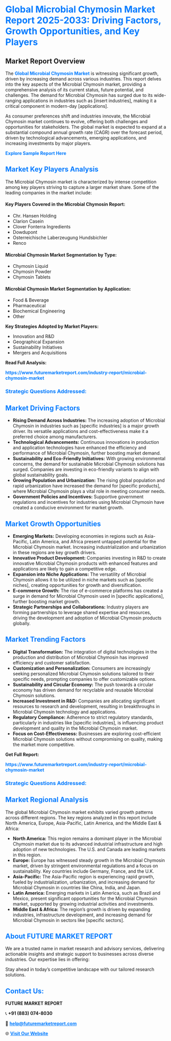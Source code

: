 <h1 style="color: #007BFF;">Global Microbial Chymosin Market Report 2025-2033: Driving Factors, Growth Opportunities, and Key Players</h1>

<section id="overview">
<h2>Market Report Overview</h2>
<p>The <a href="https://www.futuremarketreport.com/industry-report/microbial-chymosin-market" style="color: #007BFF; text-decoration: none;"><strong>Global Microbial Chymosin Market</strong></a> is witnessing significant growth, driven by increasing demand across various industries. This report delves into the key aspects of the Microbial Chymosin market, providing a comprehensive analysis of its current status, future potential, and challenges. The demand for Microbial Chymosin has surged due to its wide-ranging applications in industries such as [insert industries], making it a critical component in modern-day [applications].</p>
<p>As consumer preferences shift and industries innovate, the Microbial Chymosin market continues to evolve, offering both challenges and opportunities for stakeholders. The global market is expected to expand at a substantial compound annual growth rate (CAGR) over the forecast period, driven by technological advancements, emerging applications, and increasing investments by major players.</p>
</section>

<section id="overview">
<p><a href="https://www.futuremarketreport.com/request-sample/reportId=31033" style="color: #007BFF; text-decoration: none;"><strong>Explore Sample Report Here</strong></a></p>
</section>

<section id="key-players">
<h2 style="color: #007BFF;">Market Key Players Analysis</h2>
<p>The Microbial Chymosin market is characterized by intense competition among key players striving to capture a larger market share. Some of the leading companies in the market include:</p>
<h4>Key Players Covered in the Microbial Chymosin Report:</h4>
<ul><li>Chr. Hansen Holding</li><li>Clarion Casein</li><li>Clover Fonterra Ingredients</li><li>Dowdupont</li><li>Osterreichische Laberzeugung Hundsbichler</li><li>Renco</li></ul>
<h4>Microbial Chymosin Market Segmentation by Type:</h4>
<ul><li>Chymosin Liquid</li><li>Chymosin Powder</li><li>Chymosin Tablets</li></ul>

<h4>Microbial Chymosin Market Segmentation by Application:</h4>
<ul><li>Food &amp; Beverage</li><li>Pharmaceutical</li><li>Biochemical Engineering</li><li>Other</li></ul>
<p><strong>Key Strategies Adopted by Market Players:</strong></p>
<ul>
<li>Innovation and R&D</li>
<li>Geographical Expansion</li>
<li>Sustainability Initiatives</li>
<li>Mergers and Acquisitions</li>
</ul>
</section>

<section>
<p><strong>Read Full Analysis: </strong></p><a href="https://www.futuremarketreport.com/industry-report/microbial-chymosin-market" style="color: #007BFF; text-decoration: none;"><strong>https://www.futuremarketreport.com/industry-report/microbial-chymosin-market</strong></a>
<h3 style="color: #007BFF;">Strategic Questions Addressed:</h3>
</section>

<section id="driving-factors">
<h2 style="color: #007BFF;">Market Driving Factors</h2>
<ul>
<li><strong>Rising Demand Across Industries:</strong> The increasing adoption of Microbial Chymosin in industries such as [specific industries] is a major growth driver. Its versatile applications and cost-effectiveness make it a preferred choice among manufacturers.</li>
<li><strong>Technological Advancements:</strong> Continuous innovations in production and application technologies have enhanced the efficiency and performance of Microbial Chymosin, further boosting market demand.</li>
<li><strong>Sustainability and Eco-Friendly Initiatives:</strong> With growing environmental concerns, the demand for sustainable Microbial Chymosin solutions has surged. Companies are investing in eco-friendly variants to align with global sustainability goals.</li>
<li><strong>Growing Population and Urbanization:</strong> The rising global population and rapid urbanization have increased the demand for [specific products], where Microbial Chymosin plays a vital role in meeting consumer needs.</li>
<li><strong>Government Policies and Incentives:</strong> Supportive government regulations and incentives for industries using Microbial Chymosin have created a conducive environment for market growth.</li>
</ul>
</section>

<section id="growth-opportunities">
<h2 style="color: #007BFF;">Market Growth Opportunities</h2>
<ul>
<li><strong>Emerging Markets:</strong> Developing economies in regions such as Asia-Pacific, Latin America, and Africa present untapped potential for the Microbial Chymosin market. Increasing industrialization and urbanization in these regions are key growth drivers.</li>
<li><strong>Innovative Product Development:</strong> Companies investing in R&D to create innovative Microbial Chymosin products with enhanced features and applications are likely to gain a competitive edge.</li>
<li><strong>Expansion into Niche Applications:</strong> The versatility of Microbial Chymosin allows it to be utilized in niche markets such as [specific niches], creating opportunities for growth and diversification.</li>
<li><strong>E-commerce Growth:</strong> The rise of e-commerce platforms has created a surge in demand for Microbial Chymosin used in [specific applications], further boosting market growth.</li>
<li><strong>Strategic Partnerships and Collaborations:</strong> Industry players are forming partnerships to leverage shared expertise and resources, driving the development and adoption of Microbial Chymosin products globally.</li>
</ul>
</section>

<section id="trending-factors">
<h2 style="color: #007BFF;">Market Trending Factors</h2>
<ul>
<li><strong>Digital Transformation:</strong> The integration of digital technologies in the production and distribution of Microbial Chymosin has improved efficiency and customer satisfaction.</li>
<li><strong>Customization and Personalization:</strong> Consumers are increasingly seeking personalized Microbial Chymosin solutions tailored to their specific needs, prompting companies to offer customizable options.</li>
<li><strong>Sustainability and Circular Economy:</strong> The push towards a circular economy has driven demand for recyclable and reusable Microbial Chymosin solutions.</li>
<li><strong>Increased Investment in R&D:</strong> Companies are allocating significant resources to research and development, resulting in breakthroughs in Microbial Chymosin technology and applications.</li>
<li><strong>Regulatory Compliance:</strong> Adherence to strict regulatory standards, particularly in industries like [specific industries], is influencing product development and quality in the Microbial Chymosin market.</li>
<li><strong>Focus on Cost-Effectiveness:</strong> Businesses are exploring cost-efficient Microbial Chymosin solutions without compromising on quality, making the market more competitive.</li>
</ul>
</section>

<section>
<p><strong>Get Full Report: </strong></p><a href="https://www.futuremarketreport.com/industry-report/microbial-chymosin-market" style="color: #007BFF; text-decoration: none;"><strong>https://www.futuremarketreport.com/industry-report/microbial-chymosin-market</strong></a>
<h3 style="color: #007BFF;">Strategic Questions Addressed:</h3>
</section>


<section id="regional-analysis">
<h2 style="color: #007BFF;">Market Regional Analysis</h2>
<p>The global Microbial Chymosin market exhibits varied growth patterns across different regions. The key regions analyzed in this report include North America, Europe, Asia-Pacific, Latin America, and the Middle East & Africa:</p>
<ul>
<li><strong>North America:</strong> This region remains a dominant player in the Microbial Chymosin market due to its advanced industrial infrastructure and high adoption of new technologies. The U.S. and Canada are leading markets in this region.</li>
<li><strong>Europe:</strong> Europe has witnessed steady growth in the Microbial Chymosin market, driven by stringent environmental regulations and a focus on sustainability. Key countries include Germany, France, and the U.K.</li>
<li><strong>Asia-Pacific:</strong> The Asia-Pacific region is experiencing rapid growth, fueled by industrialization, urbanization, and increasing demand for Microbial Chymosin in countries like China, India, and Japan.</li>
<li><strong>Latin America:</strong> Emerging markets in Latin America, such as Brazil and Mexico, present significant opportunities for the Microbial Chymosin market, supported by growing industrial activities and investments.</li>
<li><strong>Middle East & Africa:</strong> The region’s growth is driven by expanding industries, infrastructure development, and increasing demand for Microbial Chymosin in sectors like [specific sectors].</li>
</ul>
</section>

<footer>
<h2 style="color: #007BFF;">About FUTURE MARKET REPORT</h2>
<p>We are a trusted name in market research and advisory services, delivering actionable insights and strategic support to businesses across diverse industries. Our expertise lies in offering:</p>

<p>Stay ahead in today’s competitive landscape with our tailored research solutions.</p>

<h2 style="color: #007BFF;">Contact Us:</h2>
<p><strong>FUTURE MARKET REPORT</strong></p>
<p>📞 <strong>+91 (883) 074-8030</strong></p>
<p>📧 <strong><a href="mailto:help@futuremarketreport.com" style="color: #007BFF;">help@futuremarketreport.com</a></strong></p>
<p>🌐 <strong><a href="https://www.futuremarketreport.com/" style="color: #007BFF;">Visit Our Website</a></strong></p>
</footer>